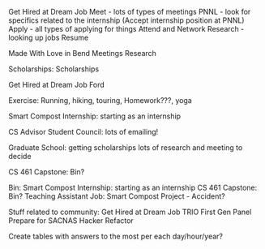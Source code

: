 Get Hired at Dream Job
  Meet - lots of types of meetings
  PNNL - look for specifics related to the internship (Accept internship position at PNNL)
  Apply - all types of applying for things
  Attend and Network
  Research - looking up jobs
  Resume

Made With Love in Bend
  Meetings
  Research

Scholarships:
  Scholarships

  Get Hired at Dream Job
    Ford

Exercise:
  Running, hiking, touring, Homework???, yoga

Smart Compost Internship:
  starting as an internship

CS Advisor Student Council:
  lots of emailing!

Graduate School:
  getting scholarships
  lots of research and meeting to decide

CS 461 Capstone:
  Bin?

Bin:
  Smart Compost Internship:
    starting as an internship
  CS 461 Capstone:
    Bin?
  Teaching Assistant Job:
    Smart Compost Project - Accident?

Stuff related to community:
  Get Hired at Dream Job
    TRIO First Gen Panel
    Prepare for SACNAS
  Hacker Refactor


Create tables with answers to the most per each day/hour/year?